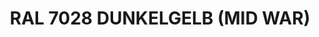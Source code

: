 ---
layout: product
title: "RAL 7028 DUNKELGELB (MID WAR)"
price: "300" 
desc: "Akrilna boja 17mL"
img_path: "/assets/img/A.MIG-0010.jpg"
brand: "AMMO"
available: false
special_offer: false
new: false
soon: false
cat: "020000"
subcat: "020100"
subsubcat: "020101"
sifra: "A.MIG-0010"
popular: false
---